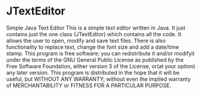 # JTextEditor
Simple Java Text Editor
This is a simple text editor written in Java. 
It just contains just the one class (JTextEditor) which contains all the code. 
It allows the user to open, modify and save text files.
There is also functionality to replace text, change the font size and add a date/time stamp.
This program is free software: you can redistribute it and/or modifyit under the terms of the 
GNU General Public License as published by the Free Software Foundation, either version 3 of 
the License, or(at your option) any later version.
This program is distributed in the hope that it will be useful, but WITHOUT ANY WARRANTY; 
without even the implied warranty of MERCHANTABILITY or FITNESS FOR A PARTICULAR PURPOSE.
